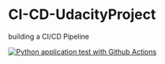 # CI-CD-UdacityProject
building a CI/CD Pipeline

[![Python application test with Github Actions](https://github.com/DanyaMawed/CI-CD-UdacityProject/actions/workflows/python-app.yml/badge.svg)](https://github.com/DanyaMawed/CI-CD-UdacityProject/actions/workflows/python-app.yml)
